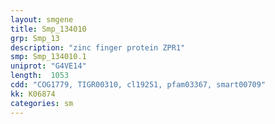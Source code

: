 ```yaml
---
layout: smgene
title: Smp_134010
grp: Smp_13
description: "zinc finger protein ZPR1"
smp: Smp_134010.1
uniprot: "G4VE14"
length:  1053
cdd: "COG1779, TIGR00310, cl19251, pfam03367, smart00709"
kk: K06874
categories: sm
---
```

